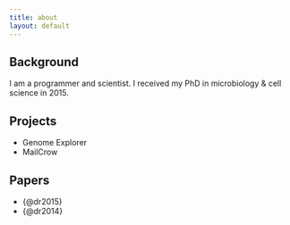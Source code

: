 ```yaml
---
title: about
layout: default
---
```


## Background

I am a programmer and scientist. I received my PhD in microbiology & cell
science in 2015.

## Projects

- Genome Explorer
- MailCrow

## Papers

- {@dr2015}
- {@dr2014}
